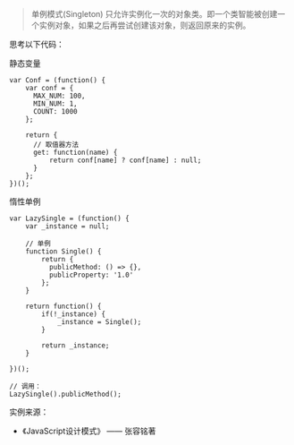 >单例模式(Singleton) 只允许实例化一次的对象类。即一个类智能被创建一个实例对象，如果之后再尝试创建该对象，则返回原来的实例。

思考以下代码：  

静态变量
```
var Conf = (function() {
    var conf = {
      MAX_NUM: 100,
      MIN_NUM: 1,
      COUNT: 1000
    };
    
    return {
      // 取值器方法
      get: function(name) {
          return conf[name] ? conf[name] : null;
      }
    };
})();
```
惰性单例
```
var LazySingle = (function() {
    var _instance = null;
    
    // 单例
    function Single() {
        return {
          publicMethod: () => {},
          publicProperty: '1.0'
        };
    }
    
    return function() {
        if(!_instance) {
            _instance = Single();
        }
        
        return _instance;
    }
    
})();

// 调用：
LazySingle().publicMethod();
```


实例来源：

- 《JavaScript设计模式》 —— 张容铭著
